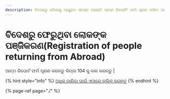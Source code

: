 ```yaml
---
description: ବିଦେଶରୁ ଓଡିଶାକୁ ଆସୁଥିବା ସମସ୍ତ ବ୍ୟକ୍ତି ଆତ୍ମ ରିପୋର୍ଟିଂ ଫର୍ମ ପୂରଣ କରିବା ଆବଶ୍ୟକ
---
```


# ବିଦେଶରୁ ଫେରୁଥିବା ଲୋକଙ୍କ ପଞ୍ଜିକରଣ\(Registration of people returning from Abroad\)

ଆତ୍ମ ରିପୋର୍ଟ ଫର୍ମ ପୂରଣ କରନ୍ତୁ କିମ୍ବା 104 କୁ କଲ କରନ୍ତୁ \|

{% hint style="info" %}
[ଅଧିକ ଜାଣିବା ପାଇଁ ଏଠାରେ କ୍ଲିକ୍ କରନ୍ତୁ](https://covid19.odisha.gov.in/)
{% endhint %}







{% page-ref page="./" %}



